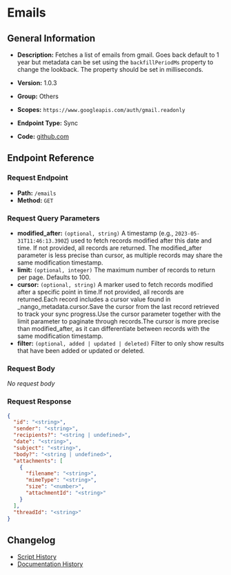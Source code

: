 # Emails

## General Information

- **Description:** Fetches a list of emails from gmail. Goes back default to 1 year
but metadata can be set using the `backfillPeriodMs` property
to change the lookback. The property should be set in milliseconds.

- **Version:** 1.0.3
- **Group:** Others
- **Scopes:** `https://www.googleapis.com/auth/gmail.readonly`
- **Endpoint Type:** Sync
- **Code:** [github.com](https://github.com/NangoHQ/integration-templates/tree/main/integrations/google-mail/syncs/emails.ts)


## Endpoint Reference

### Request Endpoint

- **Path:** `/emails`
- **Method:** `GET`

### Request Query Parameters

- **modified_after:** `(optional, string)` A timestamp (e.g., `2023-05-31T11:46:13.390Z`) used to fetch records modified after this date and time. If not provided, all records are returned. The modified_after parameter is less precise than cursor, as multiple records may share the same modification timestamp.
- **limit:** `(optional, integer)` The maximum number of records to return per page. Defaults to 100.
- **cursor:** `(optional, string)` A marker used to fetch records modified after a specific point in time.If not provided, all records are returned.Each record includes a cursor value found in _nango_metadata.cursor.Save the cursor from the last record retrieved to track your sync progress.Use the cursor parameter together with the limit parameter to paginate through records.The cursor is more precise than modified_after, as it can differentiate between records with the same modification timestamp.
- **filter:** `(optional, added | updated | deleted)` Filter to only show results that have been added or updated or deleted.

### Request Body

_No request body_

### Request Response

```json
{
  "id": "<string>",
  "sender": "<string>",
  "recipients?": "<string | undefined>",
  "date": "<string>",
  "subject": "<string>",
  "body?": "<string | undefined>",
  "attachments": [
    {
      "filename": "<string>",
      "mimeType": "<string>",
      "size": "<number>",
      "attachmentId": "<string>"
    }
  ],
  "threadId": "<string>"
}
```

## Changelog

- [Script History](https://github.com/NangoHQ/integration-templates/commits/main/integrations/google-mail/syncs/emails.ts)
- [Documentation History](https://github.com/NangoHQ/integration-templates/commits/main/integrations/google-mail/syncs/emails.md)

<!-- END  GENERATED CONTENT -->

